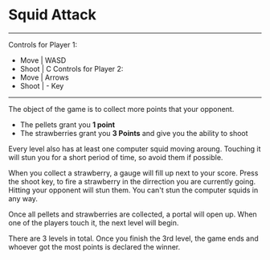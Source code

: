 # Squid Attack
---

Controls for Player 1:
- Move | WASD
- Shoot | C
Controls for Player 2:
- Move | Arrows
- Shoot | - Key

---

The object of the game is to collect more points that your opponent.
- The pellets grant you **1 point**
- The strawberries grant you **3 Points** and give you the ability to shoot

Every level also has at least one computer squid moving aroung. Touching it will stun you for a short period of time, so avoid them if possible.

When you collect a strawberry, a gauge will fill up next to your score. Press the shoot key, to fire a strawberry in the dirrection you are currently going. Hitting your opponent will stun them. You can't stun the computer squids in any way.

Once all pellets and strawberries are collected, a portal will open up. When one of the players touch it, the next level will begin.

There are 3 levels in total. Once you finish the 3rd level, the game ends and whoever got the most points is declared the winner.

